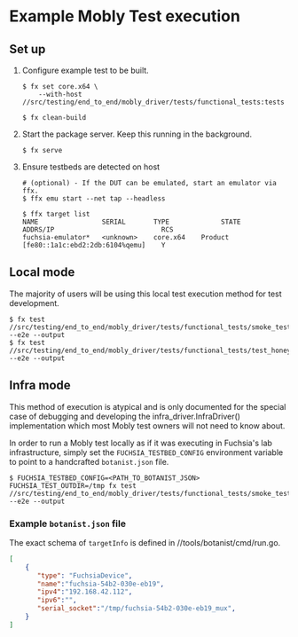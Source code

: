 # Example Mobly Test execution

## Set up
1. Configure example test to be built.
    ```shell
    $ fx set core.x64 \
        --with-host //src/testing/end_to_end/mobly_driver/tests/functional_tests:tests

    $ fx clean-build
    ```

2. Start the package server. Keep this running in the background.
    ```shell
    $ fx serve
    ```

3. Ensure testbeds are detected on host
    ```shell
    # (optional) - If the DUT can be emulated, start an emulator via ffx.
    $ ffx emu start --net tap --headless

    $ ffx target list
    NAME                SERIAL       TYPE             STATE      ADDRS/IP                           RCS
    fuchsia-emulator*   <unknown>    core.x64    Product    [fe80::1a1c:ebd2:2db:6104%qemu]    Y
    ````


## Local mode
The majority of users will be using this local test execution method for test
development.
```shell
$ fx test //src/testing/end_to_end/mobly_driver/tests/functional_tests/smoke_test --e2e --output
$ fx test //src/testing/end_to_end/mobly_driver/tests/functional_tests/test_honeydew_integration_fc --e2e --output
```

## Infra mode
This method of execution is atypical and is only documented for the special case
of debugging and developing the infra_driver.InfraDriver() implementation which
most Mobly test owners will not need to know about.

In order to run a Mobly test locally as if it was executing in Fuchsia's lab
infrastructure, simply set the `FUCHSIA_TESTBED_CONFIG` environment variable to
point to a handcrafted `botanist.json` file.

```shell
$ FUCHSIA_TESTBED_CONFIG=<PATH_TO_BOTANIST_JSON> FUCHSIA_TEST_OUTDIR=/tmp fx test //src/testing/end_to_end/mobly_driver/tests/functional_tests/smoke_test --e2e --output
````

### Example `botanist.json` file

The exact schema of `targetInfo` is defined in //tools/botanist/cmd/run.go.

```json
[
    {
       "type": "FuchsiaDevice",
       "name":"fuchsia-54b2-030e-eb19",
       "ipv4":"192.168.42.112",
       "ipv6":"",
       "serial_socket":"/tmp/fuchsia-54b2-030e-eb19_mux",
    }
]
```
